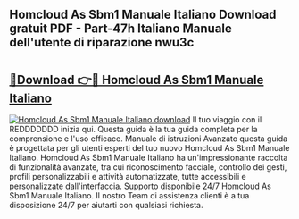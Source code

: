 ## Homcloud As Sbm1 Manuale Italiano Download gratuit PDF - Part-47h Italiano Manuale dell'utente di riparazione nwu3c

# <h2><a href="http://dfdxpo.blite.top/?on=Homcloud+As+Sbm1+Manuale+Italiano">🔗Download 👉🔴 Homcloud As Sbm1 Manuale Italiano</a></h2>

[![Homcloud As Sbm1 Manuale Italiano download](https://i.imgur.com/lujVjoI.png)](http://dfdxpo.blite.top/?on=Homcloud+As+Sbm1+Manuale+Italiano)
Il tuo viaggio con il REDDDDDDD inizia qui. Questa guida è la tua guida completa per la comprensione e l'uso efficace. Manuale di istruzioni Avanzato questa guida è progettata per gli utenti esperti del tuo nuovo Homcloud As Sbm1 Manuale Italiano. Homcloud As Sbm1 Manuale Italiano ha un'impressionante raccolta di funzionalità avanzate, tra cui riconoscimento facciale, controllo dei gesti, profili personalizzabili e attività automatizzate, tutte accessibili e personalizzate dall'interfaccia. Supporto disponibile 24/7 Homcloud As Sbm1 Manuale Italiano. Il nostro Team di assistenza clienti è a tua disposizione 24/7 per aiutarti con qualsiasi richiesta.
